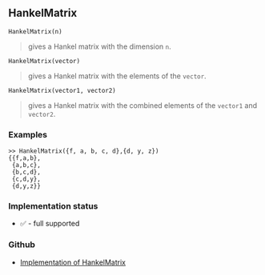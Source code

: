 ## HankelMatrix

``` 
HankelMatrix(n)
```

> gives a Hankel matrix with the dimension `n`.

``` 
HankelMatrix(vector)
```

> gives a Hankel matrix with the elements of the `vector`. 

``` 
HankelMatrix(vector1, vector2)
```

> gives a Hankel matrix with the combined elements of the `vector1` and `vector2`. 

### Examples

```
>> HankelMatrix({f, a, b, c, d},{d, y, z})
{{f,a,b},
 {a,b,c},
 {b,c,d},
 {c,d,y},
 {d,y,z}}
```


### Implementation status

* &#x2705; - full supported

### Github

* [Implementation of HankelMatrix](https://github.com/axkr/symja_android_library/blob/master/symja_android_library/matheclipse-core/src/main/java/org/matheclipse/core/builtin/LinearAlgebra.java#L2797) 
